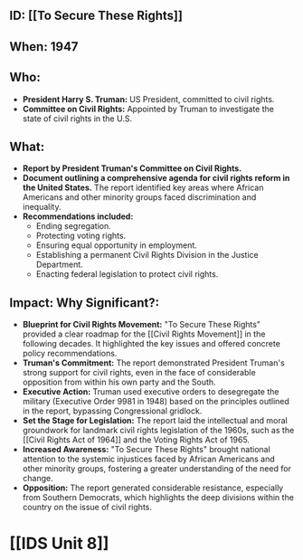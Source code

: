 
## ID: [[To Secure These Rights]] 
## When: 1947

## Who:
*   **President Harry S. Truman:** US President, committed to civil rights.
*   **Committee on Civil Rights:** Appointed by Truman to investigate the state of civil rights in the U.S.

## What:
*   **Report by President Truman's Committee on Civil Rights.**
*   **Document outlining a comprehensive agenda for civil rights reform in the United States.** The report identified key areas where African Americans and other minority groups faced discrimination and inequality.
*   **Recommendations included:**
    *   Ending segregation.
    *   Protecting voting rights.
    *   Ensuring equal opportunity in employment.
    *   Establishing a permanent Civil Rights Division in the Justice Department.
    *   Enacting federal legislation to protect civil rights.

## Impact: Why Significant?:
*   **Blueprint for Civil Rights Movement:** "To Secure These Rights" provided a clear roadmap for the [[Civil Rights Movement]] in the following decades. It highlighted the key issues and offered concrete policy recommendations.
*   **Truman's Commitment:** The report demonstrated President Truman's strong support for civil rights, even in the face of considerable opposition from within his own party and the South.
*   **Executive Action:**  Truman used executive orders to desegregate the military (Executive Order 9981 in 1948) based on the principles outlined in the report, bypassing Congressional gridlock.
*   **Set the Stage for Legislation:** The report laid the intellectual and moral groundwork for landmark civil rights legislation of the 1960s, such as the [[Civil Rights Act of 1964]] and the Voting Rights Act of 1965.
*   **Increased Awareness:**  "To Secure These Rights" brought national attention to the systemic injustices faced by African Americans and other minority groups, fostering a greater understanding of the need for change.
*   **Opposition:** The report generated considerable resistance, especially from Southern Democrats, which highlights the deep divisions within the country on the issue of civil rights.

# [[IDS Unit 8]]